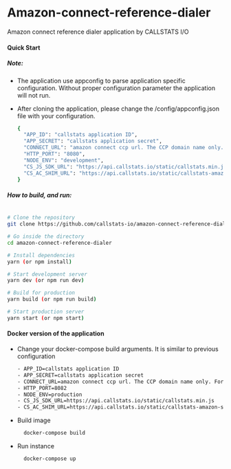 # Amazon-connect-reference-dialer
Amazon connect reference dialer application by CALLSTATS I/O


#### Quick Start

##### Note: 
- The application use appconfig to parse application specific configuration. Without proper configuration parameter the application
will not run.

- After cloning the application, please change the /config/appconfig.json file with your configuration. 
 
    ```bash
    {
      "APP_ID": "callstats application ID",
      "APP_SECRET": "callstats application secret",
      "CONNECT_URL": "amazon connect ccp url. The CCP domain name only. For example, callstatsio.awsapps.com",
      "HTTP_PORT": "8080",
      "NODE_ENV": "development",
      "CS_JS_SDK_URL": "https://api.callstats.io/static/callstats.min.js",
      "CS_AC_SHIM_URL": "https://api.callstats.io/static/callstats-amazon-shim.js"
    }
    ```


##### How to build, and run:
```bash

# Clone the repository
git clone https://github.com/callstats-io/amazon-connect-reference-dialer.git

# Go inside the directory
cd amazon-connect-reference-dialer

# Install dependencies
yarn (or npm install)

# Start development server
yarn dev (or npm run dev)

# Build for production
yarn build (or npm run build)

# Start production server
yarn start (or npm start)

```

#### Docker version of the application

- Change your docker-compose build arguments. It is similar to previous configuration

    ```bash
    - APP_ID=callstats application ID
    - APP_SECRET=callstats application secret
    - CONNECT_URL=amazon connect ccp url. The CCP domain name only. For example, callstatsio.awsapps.com
    - HTTP_PORT=8082
    - NODE_ENV=production
    - CS_JS_SDK_URL=https://api.callstats.io/static/callstats.min.js
    - CS_AC_SHIM_URL=https://api.callstats.io/static/callstats-amazon-shim.js
    ```
- Build image 
     ```bash
       docker-compose build
     ``` 
- Run instance
     ```bash
       docker-compose up
     ```     

